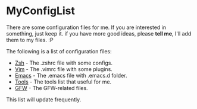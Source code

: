 # MyConfigList

There are some configuration files for me.
If you are interested in something, just keep it.
if you have more good ideas, please **tell me**,
I'll add them to my files. :P

The following is a list of configuration files:
*   [Zsh](./Zsh)          - The .zshrc file with some configs.
*   [Vim](./Vim)          - The .vimrc file with some plugins.
*   [Emacs](./Emacs)      - The .emacs file with .emacs.d folder.
*   [Tools](./Tools)      - The tools list that useful for me.
*   [GFW](./GFW)          - The GFW-related files.

This list will update frequently.
